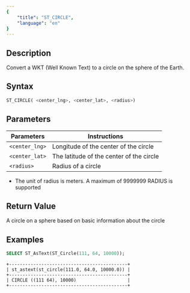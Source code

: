 ```yaml
---
{
    "title": "ST_CIRCLE",
    "language": "en"
}
---
```


## Description

Convert a WKT (Well Known Text) to a circle on the sphere of the Earth.

## Syntax

```sql
ST_CIRCLE( <center_lng>, <center_lat>, <radius>)
```

## Parameters

| Parameters | Instructions |
| -- | -- |
| `<center_lng>` | Longitude of the center of the circle |
| `<center_lat>` | The latitude of the center of the circle |
| `<radius>` | Radius of a circle |

- The unit of radius is meters. A maximum of 9999999 RADIUS is supported

## Return Value

A circle on a sphere based on basic information about the circle

## Examples

```sql
SELECT ST_AsText(ST_Circle(111, 64, 10000));
```

```text
+--------------------------------------------+
| st_astext(st_circle(111.0, 64.0, 10000.0)) |
+--------------------------------------------+
| CIRCLE ((111 64), 10000)                   |
+--------------------------------------------+
```

